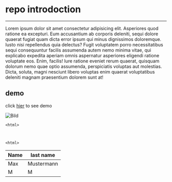 # repo introdoction

---

Lorem ipsum dolor sit amet consectetur adipisicing elit. Asperiores quod ratione ea excepturi. Eum accusantium ab corporis deleniti, sequi dolore quaerat fugiat quam dicta error ipsum qui minus dignissimos doloremque.
Iusto nisi repellendus quia delectus? Fugit voluptatem porro necessitatibus sequi consequuntur facilis assumenda autem nemo minima vitae, qui explicabo expedita aperiam omnis aspernatur asperiores eligendi ratione voluptate eos. Enim, facilis!
Iure ratione eveniet rerum quaerat, quisquam dolorum nemo quae optio assumenda, perspiciatis voluptas aut molestias. Dicta, soluta, magni nesciunt libero voluptas enim quaerat voluptatibus deleniti magnam praesentium dolorem sunt at!

## demo

click [hier](https://jafar796.github.io/Bild/) to see demo

![Bild](https://images.hdqwalls.com/wallpapers/tulip-field-lightning-4k-r4.jpg)

```
<html>



<html>
```

| Name | last name  |
| ---- | ---------- |
| Max  | Mustermann |
| M    | M          |
